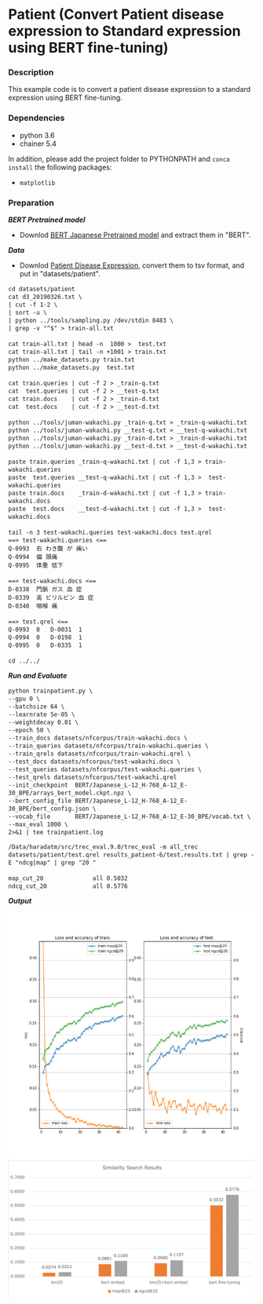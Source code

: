 # Patient (Convert Patient disease expression to Standard expression using BERT fine-tuning)

### Description

This example code is to convert a patient disease expression to a standard expression using BERT fine-tuning.

### Dependencies
- python 3.6
- chainer 5.4

In addition, please add the project folder to PYTHONPATH and `conca install` the following packages:
- `matplotlib`

### Preparation ###

***BERT Pretrained model***

  - Downlod [BERT Japanese Pretrained model](http://nlp.ist.i.kyoto-u.ac.jp/index.php?BERT日本語Pretrainedモデル) and extract them in "BERT".

***Data***

  - Downlod [Patient Disease Expression](http://sociocom.jp/~data/2019-pde/data/D3_20190326.xlsx), convert them to tsv format, and put in "datasets/patient".

```
cd datasets/patient
cat d3_20190326.txt \
| cut -f 1-2 \
| sort -u \
| python ../tools/sampling.py /dev/stdin 8483 \
| grep -v "^$" > train-all.txt

cat train-all.txt | head -n  1000 >  test.txt
cat train-all.txt | tail -n +1001 > train.txt
python ../make_datasets.py train.txt
python ../make_datasets.py  test.txt

cat train.queries | cut -f 2 > _train-q.txt
cat  test.queries | cut -f 2 > __test-q.txt
cat train.docs    | cut -f 2 > _train-d.txt
cat  test.docs    | cut -f 2 > __test-d.txt

python ../tools/juman-wakachi.py _train-q.txt > _train-q-wakachi.txt
python ../tools/juman-wakachi.py __test-q.txt > __test-q-wakachi.txt
python ../tools/juman-wakachi.py _train-d.txt > _train-d-wakachi.txt
python ../tools/juman-wakachi.py __test-d.txt > __test-d-wakachi.txt

paste train.queries _train-q-wakachi.txt | cut -f 1,3 > train-wakachi.queries
paste  test.queries __test-q-wakachi.txt | cut -f 1,3 >  test-wakachi.queries
paste train.docs    _train-d-wakachi.txt | cut -f 1,3 > train-wakachi.docs   
paste  test.docs    __test-d-wakachi.txt | cut -f 1,3 >  test-wakachi.docs   

tail -n 3 test-wakachi.queries test-wakachi.docs test.qrel
==> test-wakachi.queries <==
Q-0993	右 わき腹 が 痛い
Q-0994	偏 頭痛
Q-0995	体重 低下

==> test-wakachi.docs <==
D-0338	門脈 ガス 血 症
D-0339	高 ビリルビン 血 症
D-0340	咽喉 痛

==> test.qrel <==
Q-0993	0	D-0031	1
Q-0994	0	D-0198	1
Q-0995	0	D-0335	1

cd ../../
```

***Run and Evaluate***

```
python trainpatient.py \
--gpu 0 \
--batchsize 64 \
--learnrate 5e-05 \
--weightdecay 0.01 \
--epoch 50 \
--train_docs datasets/nfcorpus/train-wakachi.docs \
--train_queries datasets/nfcorpus/train-wakachi.queries \
--train_qrels datasets/nfcorpus/train-wakachi.qrel \
--test_docs datasets/nfcorpus/test-wakachi.docs \
--test_queries datasets/nfcorpus/test-wakachi.queries \
--test_qrels datasets/nfcorpus/test-wakachi.qrel
--init_checkpoint  BERT/Japanese_L-12_H-768_A-12_E-30_BPE/arrays_bert_model.ckpt.npz \
--bert_config_file BERT/Japanese_L-12_H-768_A-12_E-30_BPE/bert_config.json \
--vocab_file       BERT/Japanese_L-12_H-768_A-12_E-30_BPE/vocab.txt \
--max_eval 1000 \
2>&1 | tee trainpatient.log
```

```
/Data/haradatm/src/trec_eval.9.0/trec_eval -m all_trec datasets/patient/test.qrel results_patient-6/test.results.txt | grep -E "ndcg|map" | grep "20 "

map_cut_20            	all	0.5032
ndcg_cut_20           	all	0.5776
```

***Output***

<img src="results/result_patient.png"/>
<img src="results/results.png"/>
